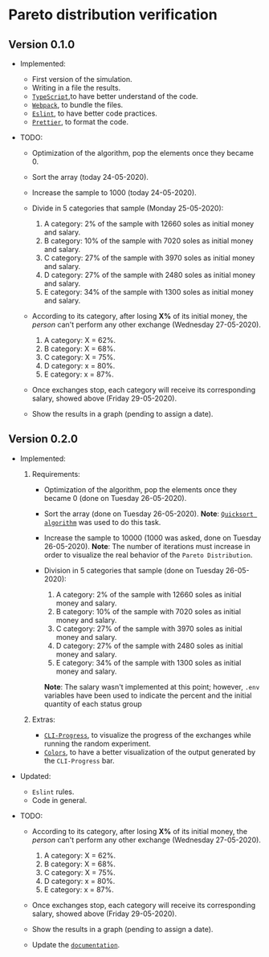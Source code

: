 # Pareto distribution verification

## Version 0.1.0

- Implemented:

  - First version of the simulation.
  - Writing in a file the results.
  - [`TypeScript`](https://www.typescriptlang.org/),to have better understand of the code.
  - [`Webpack`](https://webpack.js.org/), to bundle the files.
  - [`Eslint`](https://eslint.org/), to have better code practices.
  - [`Prettier`](https://eslint.org/), to format the code.

- TODO:

  - Optimization of the algorithm, pop the elements once they became 0.
  - Sort the array (today 24-05-2020).
  - Increase the sample to 1000 (today 24-05-2020).
  - Divide in 5 categories that sample (Monday 25-05-2020):

    1. A category: 2% of the sample with 12660 soles as initial money and salary.
    2. B category: 10% of the sample with 7020 soles as initial money and salary.
    3. C category: 27% of the sample with 3970 soles as initial money and salary.
    4. D category: 27% of the sample with 2480 soles as initial money and salary.
    5. E category: 34% of the sample with 1300 soles as initial money and salary.

  - According to its category, after losing **X%** of its initial money, the _person_ can't perform any other exchange (Wednesday 27-05-2020).

    1. A category: X = 62%.
    2. B category: X = 68%.
    3. C category: X = 75%.
    4. D category: x = 80%.
    5. E category: x = 87%.

  - Once exchanges stop, each category will receive its corresponding salary, showed above (Friday 29-05-2020).
  - Show the results in a graph (pending to assign a date).

## Version 0.2.0

- Implemented:

  1. Requirements:

     - Optimization of the algorithm, pop the elements once they became 0 (done on Tuesday 26-05-2020).
     - Sort the array (done on Tuesday 26-05-2020). **Note**: [`Quicksort algorithm`](https://en.wikipedia.org/wiki/Quicksort) was used to do this task.
     - Increase the sample to 10000 (1000 was asked, done on Tuesday 26-05-2020). **Note**: The number of iterations must increase in order to visualize the real behavior of the `Pareto Distribution`.
     - Division in 5 categories that sample (done on Tuesday 26-05-2020):

       1. A category: 2% of the sample with 12660 soles as initial money and salary.
       2. B category: 10% of the sample with 7020 soles as initial money and salary.
       3. C category: 27% of the sample with 3970 soles as initial money and salary.
       4. D category: 27% of the sample with 2480 soles as initial money and salary.
       5. E category: 34% of the sample with 1300 soles as initial money and salary.

       **Note**: The salary wasn't implemented at this point; however, `.env` variables have been used to indicate the percent and the initial quantity of each status group

  2. Extras:

     - [`CLI-Progress`](https://www.npmjs.com/package/cli-progress), to visualize the progress of the exchanges while running the random experiment.
     - [`Colors`](https://www.npmjs.com/package/colors), to have a better visualization of the output generated by the `CLI-Progress` bar.

- Updated:

  - `Eslint` rules.
  - Code in general.

- TODO:

  - According to its category, after losing **X%** of its initial money, the _person_ can't perform any other exchange (Wednesday 27-05-2020).

    1. A category: X = 62%.
    2. B category: X = 68%.
    3. C category: X = 75%.
    4. D category: x = 80%.
    5. E category: x = 87%.

  - Once exchanges stop, each category will receive its corresponding salary, showed above (Friday 29-05-2020).
  - Show the results in a graph (pending to assign a date).
  - Update the [`documentation`](https://github.com/AnthonyLzq/Pareto-Distribution/blob/master/docs/readme.md).
